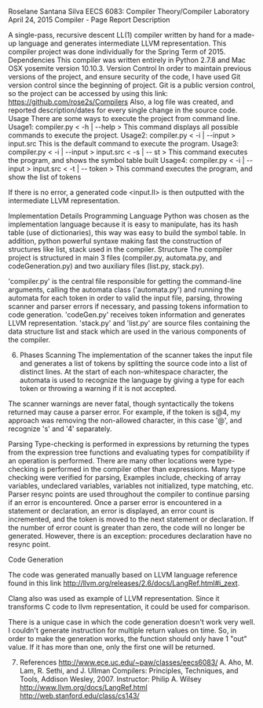 Roselane Santana Silva
EECS 6083: Compiler Theory/Compiler Laboratory
April 24, 2015
Compiler - Page Report
Description

A single-pass, recursive descent LL(1) compiler written by hand for a made-up language and generates intermediate LLVM representation. This compiler project was done individually for the Spring Term of 2015.
Dependencies
This compiler was written entirely in Python 2.7.8 and Mac OSX yosemite version 10.10.3.
Version Control
In order to maintain previous versions of the project, and ensure security of the code, I have used Git version control since the beginning of project. Git is a public version control, so the project can be accessed by using this link: https://github.com/rose2s/Compilers
Also, a log file was created, and reported description/dates for every single change in the source code.
Usage
There are some ways to execute the project from command line.
Usage1: compiler.py < -h | --help >
This command displays all possible commands to execute the project.
Usage2: compiler.py < -i | --input > input.src 
This is the default command to execute the program.
Usage3: compiler.py < -i | --input > input.src < -s | -- st >
This command executes the program, and shows the symbol table built
Usage4: compiler.py < -i | --input > input.src < -t | -- token >
This command executes the program, and show the list of tokens

If there is no error, a generated code <input.ll> is then outputted with the intermediate LLVM representation. 

Implementation Details
Programming Language
Python was chosen as the implementation language because it is easy to manipulate, has its hash table (use of dictionaries), this way was easy to build the symbol table. In addition, python powerful syntaxe making fast the construction of structures like list, stack used in the compiler.
Structure
The compiler project is structured in main 3 files (compiler.py, automata.py, and codeGeneration.py)  and two auxiliary files (list.py, stack.py).

'compiler.py' is the central file responsible for getting the command-line arguments, calling the automata class ('automata.py') and running the automata for each token in order to valid the input file, parsing, throwing scanner and parser errors if necessary, and passing tokens information to code generation. 
'codeGen.py' receives token information and generates LLVM representation. 
'stack.py' and 'list.py' are source files containing the data structure list and stack which are used in the various components of the compiler.

6. Phases
Scanning
The implementation of the scanner takes the input file and generates a list of tokens by splitting the source code into a list of distinct lines. At the start of each non-whitespace character, the automata is used to recognize the language by giving a type for each token or throwing a warning if it is not accepted. 

The scanner warnings are never fatal, though syntactically the tokens returned
may cause a parser error. For example, if the token is s@4, my approach was removing the non-allowed character, in this case '@', and recognize 's' and '4' separately. 


Parsing
Type-checking is performed in expressions by returning the types from the
expression tree functions and evaluating types for compatibility if an
operation is performed. There are many other locations were type-checking is
performed in the compiler other than expressions. Many type checking were verified for parsing, Examples include, checking of array variables, undeclared variables, variables not initialized, type matching, etc.
Parser resync points are used throughout the compiler to continue parsing if
an error is encountered. 
Once a parser error is encountered in a statement or declaration, an error is displayed, an error count is incremented, and the token is moved to the next statement or declaration.
If the number of error count is greater than zero, the code will no longer
be generated.
However, there is an exception: procedures declaration have no resync point.

Code Generation

The code was generated manually based on LLVM language reference found in this link http://llvm.org/releases/2.6/docs/LangRef.html#i_zext.

Clang also was used as example of LLVM representation. Since it transforms C code to llvm representation, it could be used for comparison.

There is a unique case in which the code generation doesn't work very well. I couldn't generate instruction for multiple return values on time. So, in order to make the generation works, the function should only have 1 "out" value. If it has more than one, only the first one will be returned.


7. References
http://www.ece.uc.edu/~paw/classes/eecs6083/
A. Aho, M. Lam, R. Sethi, and J. Ullman Compilers: Principles, Techniques, and Tools, Addison Wesley, 2007.
Instructor: Philip A. Wilsey 
http://www.llvm.org/docs/LangRef.html
http://web.stanford.edu/class/cs143/

